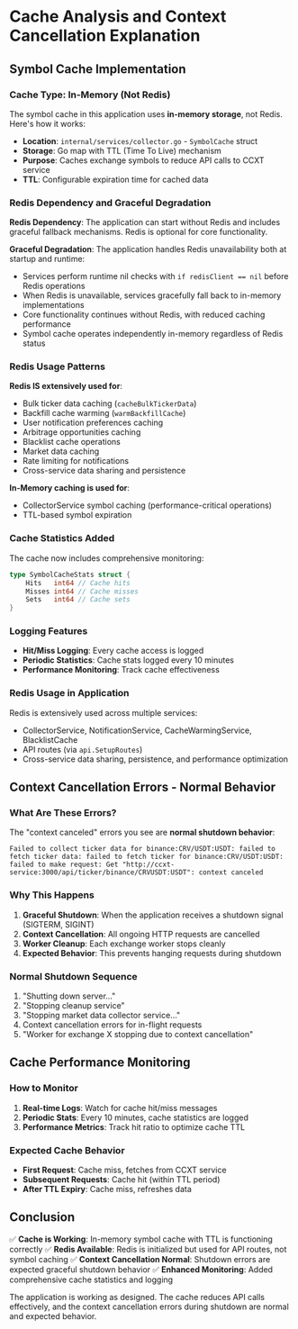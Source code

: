 # Cache Analysis and Context Cancellation Explanation

## Symbol Cache Implementation

### Cache Type: In-Memory (Not Redis)
The symbol cache in this application uses **in-memory storage**, not Redis. Here's how it works:

- **Location**: `internal/services/collector.go` - `SymbolCache` struct
- **Storage**: Go map with TTL (Time To Live) mechanism
- **Purpose**: Caches exchange symbols to reduce API calls to CCXT service
- **TTL**: Configurable expiration time for cached data

### Redis Dependency and Graceful Degradation
**Redis Dependency**: The application can start without Redis and includes graceful fallback mechanisms. Redis is optional for core functionality.

**Graceful Degradation**: The application handles Redis unavailability both at startup and runtime:
- Services perform runtime nil checks with `if redisClient == nil` before Redis operations
- When Redis is unavailable, services gracefully fall back to in-memory implementations
- Core functionality continues without Redis, with reduced caching performance
- Symbol cache operates independently in-memory regardless of Redis status

### Redis Usage Patterns

**Redis IS extensively used for**:
- Bulk ticker data caching (`cacheBulkTickerData`)
- Backfill cache warming (`warmBackfillCache`)
- User notification preferences caching
- Arbitrage opportunities caching
- Blacklist cache operations
- Market data caching
- Rate limiting for notifications
- Cross-service data sharing and persistence

**In-Memory caching is used for**:
- CollectorService symbol caching (performance-critical operations)
- TTL-based symbol expiration

### Cache Statistics Added
The cache now includes comprehensive monitoring:

```go
type SymbolCacheStats struct {
    Hits   int64 // Cache hits
    Misses int64 // Cache misses  
    Sets   int64 // Cache sets
}
```

### Logging Features
- **Hit/Miss Logging**: Every cache access is logged
- **Periodic Statistics**: Cache stats logged every 10 minutes
- **Performance Monitoring**: Track cache effectiveness

### Redis Usage in Application
Redis is extensively used across multiple services:
- CollectorService, NotificationService, CacheWarmingService, BlacklistCache
- API routes (via `api.SetupRoutes`)
- Cross-service data sharing, persistence, and performance optimization

## Context Cancellation Errors - Normal Behavior

### What Are These Errors?
The "context canceled" errors you see are **normal shutdown behavior**:

```
Failed to collect ticker data for binance:CRV/USDT:USDT: failed to fetch ticker data: failed to fetch ticker for binance:CRV/USDT:USDT: failed to make request: Get "http://ccxt-service:3000/api/ticker/binance/CRVUSDT:USDT": context canceled
```

### Why This Happens
1. **Graceful Shutdown**: When the application receives a shutdown signal (SIGTERM, SIGINT)
2. **Context Cancellation**: All ongoing HTTP requests are cancelled
3. **Worker Cleanup**: Each exchange worker stops cleanly
4. **Expected Behavior**: This prevents hanging requests during shutdown

### Normal Shutdown Sequence
1. "Shutting down server..."
2. "Stopping cleanup service"
3. "Stopping market data collector service..."
4. Context cancellation errors for in-flight requests
5. "Worker for exchange X stopping due to context cancellation"

## Cache Performance Monitoring

### How to Monitor
1. **Real-time Logs**: Watch for cache hit/miss messages
2. **Periodic Stats**: Every 10 minutes, cache statistics are logged
3. **Performance Metrics**: Track hit ratio to optimize cache TTL

### Expected Cache Behavior
- **First Request**: Cache miss, fetches from CCXT service
- **Subsequent Requests**: Cache hit (within TTL period)
- **After TTL Expiry**: Cache miss, refreshes data

## Conclusion

✅ **Cache is Working**: In-memory symbol cache with TTL is functioning correctly
✅ **Redis Available**: Redis is initialized but used for API routes, not symbol caching
✅ **Context Cancellation Normal**: Shutdown errors are expected graceful shutdown behavior
✅ **Enhanced Monitoring**: Added comprehensive cache statistics and logging

The application is working as designed. The cache reduces API calls effectively, and the context cancellation errors during shutdown are normal and expected behavior.